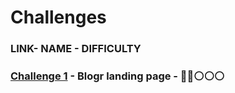 # Challenges
### LINK-  NAME - DIFFICULTY
### <a href="https://www.frontendmentor.io/challenges/blogr-landing-page-EX2RLAApP">Challenge 1</a> - Blogr landing page -  🔵🔵⚪️⚪️⚪️ 
